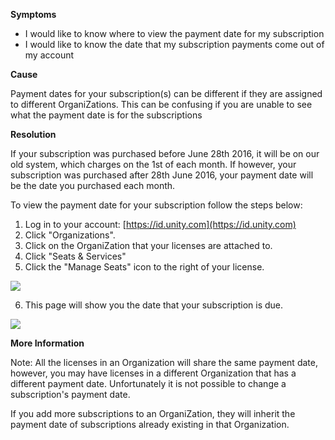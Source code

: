 

**Symptoms**


- I would like to know where to view the payment date for my subscription
- I would like to know the date that my subscription payments come out of my account



**Cause**



Payment dates for your subscription(s) can be different if they are assigned to different OrganiZations. This can be confusing if you are unable to see what the payment date is for the subscriptions



**Resolution**



If your subscription was purchased before June 28th 2016, it will be on our old system, which charges on the 1st of each month. If however, your subscription was purchased after 28th June 2016, your payment date will be the date you purchased each month.



To view the payment date for your subscription follow the steps below:


1. Log in to your account: [https://id.unity.com](https://id.unity.com)
2. Click "Organizations".
3. Click on the OrganiZation that your licenses are attached to.
4. Click "Seats & Services"
5. Click the "Manage Seats" icon to the right of your license.



![](/hc/en-us/article_attachments/205071523/SubPayDue_01.png)



6. This page will show you the date that your subscription is due.



![](/hc/en-us/article_attachments/205064806/SubPayDue_02.png)



**More Information**



Note: All the licenses in an Organization will share the same payment date, however, you may have licenses in a different Organization that has a different payment date. Unfortunately it is not possible to change a subscription's payment date.



If you add more subscriptions to an OrganiZation, they will inherit the payment date of subscriptions already existing in that Organization.

